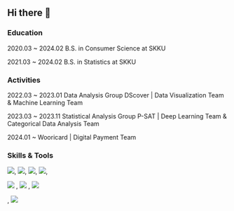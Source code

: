 ## Hi there 👋

<!-- 👩🏻‍💻 Interested in Personalized AI, MLOps, TimeSeries Analysis... -->

### Education
2020.03 ~ 2024.02 B.S. in Consumer Science at SKKU

2021.03 ~ 2024.02 B.S. in Statistics at SKKU

### Activities
2022.03 ~ 2023.01 Data Analysis Group DScover | Data Visualization Team & Machine Learning Team

2023.03 ~ 2023.11 Statistical Analysis Group P-SAT | Deep Learning Team & Categorical Data Analysis Team

2024.01 ~         Wooricard | Digital Payment Team


### Skills & Tools
<img src="https://img.shields.io/badge/-jupyter-F37626?style=flat&logo=jupyter&logoColor=white"/>, 
<img src="https://img.shields.io/badge/-scikitlearn-F7931E?style=flat&logo=scikitlearn&logoColor=white"/>, 
<img src="https://img.shields.io/badge/-tensorflow-FF6F00?style=flat&logo=tensorflow&logoColor=white"/>, 
<img src="https://img.shields.io/badge/-pytorch-EE4C2C?style=flat&logo=pytorch&logoColor=white"/>, 

<img src="https://img.shields.io/badge/-Python-3776AB?style=flat&logo=Python&logoColor=white"/>
, <img src="https://img.shields.io/badge/-R-276DC3?style=flat&logo=R&logoColor=white"/>
, <img src="https://img.shields.io/badge/-oracle-F80000?style=flat&logo=oracle&logoColor=white"/>

, <img src="https://img.shields.io/badge/-tableau-E97627?style=flat&logo=tableau&logoColor=white"/>


<!--
**yongwon38/yongwon38** is a ✨ _special_ ✨ repository because its `README.md` (this file) appears on your GitHub profile.

Here are some ideas to get you started:

- 🔭 I’m currently working on ...
- 🌱 I’m currently learning ...
- 👯 I’m looking to collaborate on ...
- 🤔 I’m looking for help with ...
- 💬 Ask me about ...
- 📫 How to reach me: ...
- 😄 Pronouns: ...
- ⚡ Fun fact: ...
-->
